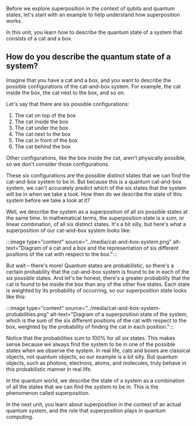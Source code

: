 Before we explore superposition in the context of qubits and quantum states, let's start with an example to help understand how superposition works.

In this unit, you learn how to describe the quantum state of a system that consists of a cat and a box.

## How do you describe the quantum state of a system?

Imagine that you have a cat and a box, and you want to describe the possible configurations of the cat-and-box system. For example, the cat inside the box, the cat next to the box, and so on.

Let's say that there are six possible configurations:

1. The cat on top of the box
1. The cat inside the box
1. The cat under the box
1. The cat next to the box
1. The cat in front of the box
1. The cat behind the box

Other configurations, like the box inside the cat, aren't physically possible, so we don't consider those configurations.

These six configurations are the possible distinct states that we can find the cat-and-box system to be in. But because this is a quantum cat-and-box system, we can't accurately predict which of the six states that the system will be in when we take a look. How then do we describe the state of this system before we take a look at it?

Well, we describe the system as a superposition of all six possible states at the same time. In mathematical terms, the superposition state is a sum, or linear combination, of all six distinct states. It's a bit silly, but here's what a superposition of our cat-and-box system looks like:

:::image type="content" source="../media/cat-and-box-system.png" alt-text="Diagram of a cat and a box and the representation of six different positions of the cat with respect to the box.":::

But wait – there's more! Quantum states are probabilistic, so there's a certain probability that the cat-and-box system is found to be in each of the six possible states. And let's be honest, there's a greater probability that the cat is found to be inside the box than any of the other five states. Each state is weighted by its probability of occurring, so our superposition state looks like this:

:::image type="content" source="../media/cat-and-box-system-probabilities.png" alt-text="Diagram of a superposition state of the system, which is the sum of the six different positions of the cat with respect to the box, weighted by the probability of finding the cat in each position.":::

Notice that the probabilities sum to 100% for all six states. This makes sense because we always find the system to be in one of the possible states when we observe the system. In real life, cats and boxes are classical objects, not quantum objects, so our example is a bit silly. But quantum objects, such as photons, electrons, atoms, and molecules, truly behave in this probabilistic manner in real life.

In the quantum world, we describe the state of a system as a combination of all the states that we can find the system to be in. This is the phenomenon called superposition.

In the next unit, you learn about superposition in the context of an actual quantum system, and the role that superposition plays in quantum computing.

